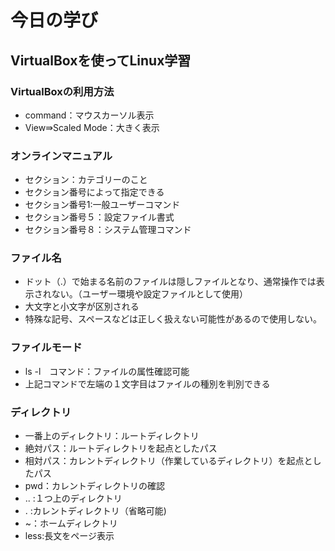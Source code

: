 # 今日の学び
## VirtualBoxを使ってLinux学習
### VirtualBoxの利用方法
- command：マウスカーソル表示
- View⇛Scaled Mode：大きく表示

### オンラインマニュアル
- セクション：カテゴリーのこと
- セクション番号によって指定できる
- セクション番号1:一般ユーザーコマンド
- セクション番号５：設定ファイル書式
- セクション番号８：システム管理コマンド

### ファイル名
- ドット（.）で始まる名前のファイルは隠しファイルとなり、通常操作では表示されない。（ユーザー環境や設定ファイルとして使用）
- 大文字と小文字が区別される
- 特殊な記号、スペースなどは正しく扱えない可能性があるので使用しない。

### ファイルモード
- ls -l　コマンド：ファイルの属性確認可能
- 上記コマンドで左端の１文字目はファイルの種別を判別できる

### ディレクトリ
- 一番上のディレクトリ：ルートディレクトリ
- 絶対パス：ルートディレクトリを起点としたパス
- 相対パス：カレントディレクトリ（作業しているディレクトリ）を起点としたパス
- pwd：カレントディレクトリの確認
- .. :１つ上のディレクトリ
- . :カレントディレクトリ（省略可能)
- ~：ホームディレクトリ
- less:長文をページ表示
